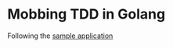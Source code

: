 # Mobbing TDD in Golang

Following the [sample application](https://quii.gitbook.io/learn-go-with-tests/build-an-application/app-intro)